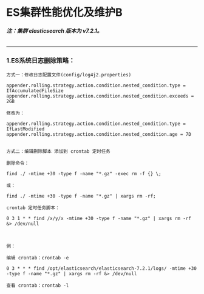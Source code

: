# ES集群性能优化及维护B
###### **注：集群 elasticsearch 版本为 v7.2.1。**
---
### 1.ES系统日志删除策略：

	方式一：修改日志配置文件(config/log4j2.properties)

	appender.rolling.strategy.action.condition.nested_condition.type = IfAccumulatedFileSize
	appender.rolling.strategy.action.condition.nested_condition.exceeds = 2GB

	修改为：

	appender.rolling.strategy.action.condition.nested_condition.type = IfLastModified
	appender.rolling.strategy.action.condition.nested_condition.age = 7D


	方式二：编辑删除脚本 添加到 crontab 定时任务

	删除命令：

	find ./ -mtime +30 -type f -name "*.gz" -exec rm -f {} \;

	或：

	find ./ -mtime +30 -type f -name "*.gz" | xargs rm -rf;

	crontab 定时任务脚本：

	0 3 1 * * find /x/y/x -mtime +30 -type f -name "*.gz" | xargs rm -rf &> /dev/null



	例：

	编辑 crontab：crontab -e

	0 3 * * * find /opt/elasticsearch/elasticsearch-7.2.1/logs/ -mtime +30 -type f -name "*.gz" | xargs rm -rf &> /dev/null

	查看 crontab：crontab -l

